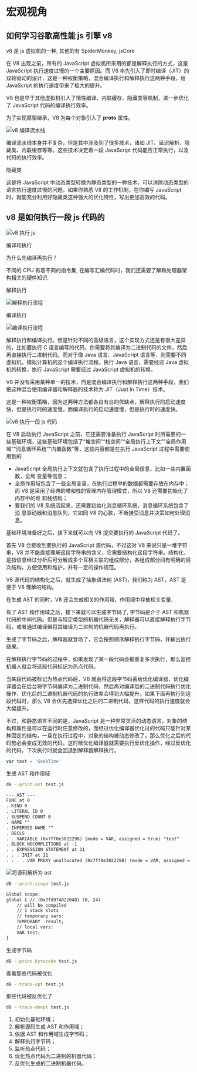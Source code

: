 # 宏观视角

## 如何学习谷歌高性能 js 引擎 v8

v8 是 js 虚拟机的一种, 其他的有 SpiderMonkey, jsCore

在 V8 出现之前，所有的 JavaScript 虚拟机所采用的都是解释执行的方式，这是 JavaScript 执行速度过慢的一个主要原因。而 V8 率先引入了即时编译（JIT）的双轮驱动的设计，这是一种权衡策略，混合编译执行和解释执行这两种手段，给 JavaScript 的执行速度带来了极大的提升。

V8 也是早于其他虚拟机引入了惰性编译、内联缓存、隐藏类等机制，进一步优化了 JavaScript 代码的编译执行效率。

为了实现原型继承，V8 为每个对象引入了 __proto__ 属性。

![v8 编译流水线](https://shubuzuo.coding.net/p/image-host/d/image-host/git/raw/master/images/2022-07/2022-07-26/pic_1658830611022-48.png)  

编译流水线本身并不复杂，但是其中涉及到了很多技术，诸如 JIT、延迟解析、隐藏类、内联缓存等等。这些技术决定着一段 JavaScript 代码能否正常执行，以及代码的执行效率。

隐藏类

这是将 JavaScript 中动态类型转换为静态类型的一种技术，可以消除动态类型的语言执行速度过慢的问题，如果你熟悉 V8 的工作机制，在你编写 JavaScript 时，就能充分利用好隐藏类这种强大的优化特性，写出更加高效的代码。

## v8 是如何执行一段 js 代码的

![v8 执行 js](https://shubuzuo.coding.net/p/image-host/d/image-host/git/raw/master/images/2022-07/2022-07-26/pic_1658830809521-3.png)  

编译和执行

为什么先编译再执行？

不同的 CPU 有着不同的指令集, 在编写汇编代码时，我们还需要了解和处理器架构相关的硬件知识. 

解释执行

![解释执行流程](https://shubuzuo.coding.net/p/image-host/d/image-host/git/raw/master/images/2022-07/2022-07-26/pic_1658830963039-21.png)  

编译执行

![编译执行流程](https://shubuzuo.coding.net/p/image-host/d/image-host/git/raw/master/images/2022-07/2022-07-26/pic_1658830986409-28.png)  

解释执行和编译执行。但是针对不同的高级语言，这个实现方式还是有很大差异的，比如要执行 C 语言编写的代码，你需要将其编译为二进制代码的文件，然后再直接执行二进制代码。而对于像 Java 语言、JavaScript 语言等，则需要不同虚拟机，模拟计算机的这个编译执行流程。执行 Java 语言，需要经过 Java 虚拟机的转换，执行 JavaScript 需要经过 JavaScript 虚拟机的转换。

V8 并没有采用某种单一的技术，而是混合编译执行和解释执行这两种手段，我们把这种混合使用编译器和解释器的技术称为 JIT（Just In Time）技术。

这是一种权衡策略，因为这两种方法都各自有自的优缺点，解释执行的启动速度快，但是执行时的速度慢，而编译执行的启动速度慢，但是执行时的速度快。

![v8 执行一段 js 代码](https://shubuzuo.coding.net/p/image-host/d/image-host/git/raw/master/images/2022-07/2022-07-26/pic_1658831114333-37.png)  

在 V8 启动执行 JavaScript 之前，它还需要准备执行 JavaScript 时所需要的一些基础环境，这些基础环境包括了“堆空间”“栈空间”“全局执行上下文”“全局作用域”“消息循环系统”“内置函数”等，这些内容都是在执行 JavaScript 过程中需要使用到的

- JavaScript 全局执行上下文就包含了执行过程中的全局信息，比如一些内置函数，全局
变量等信息；
- 全局作用域包含了一些全局变量，在执行过程中的数据都需要存放在内存中；
而 V8 是采用了经典的堆和栈的管理内存管理模式，所以 V8 还需要初始化了内存中的堆
和栈结构；
- 要我们的 V8 系统活起来，还需要初始化消息循环系统，消息循环系统包含了消
息驱动器和消息队列，它如同 V8 的心脏，不断接受消息并决策如何处理消息。

基础环境准备好之后，接下来就可以向 V8 提交要执行的 JavaScript 代码了。

首先 V8 会接收到要执行的 JavaScript 源代码，不过这对 V8 来说只是一堆字符串，V8 并不能直接理解这段字符串的含义，它需要结构化这段字符串。结构化，是指信息经过分析后可分解成多个互相关联的组成部分，各组成部分间有明确的层次结构，方便使用和维护，并有一定的操作规范。

V8 源代码的结构化之后，就生成了抽象语法树 (AST)，我们称为 AST，AST 是便于 V8 理解的结构。

在生成 AST 的同时，V8 还会生成相关的作用域，作用域中存放相关变量.

有了 AST 和作用域之后，接下来就可以生成字节码了, 字节码是介于 AST 和机器代码的中间代码。但是与特定类型的机器代码无关，解释器可以直接解释执行字节码，或者通过编译器将其编译为二进制的机器代码再执行。

生成了字节码之后，解释器就登场了，它会按照顺序解释执行字节码，并输出执行结果。

在解释执行字节码的过程中，如果发现了某一段代码会被重复多次执行，那么监控机器人就会将这段代码标记为热点代码。

当某段代码被标记为热点代码后，V8 就会将这段字节码丢给优化编译器，优化编译器会在后台将字节码编译为二进制代码，然后再对编译后的二进制代码执行优化操作，优化后的二进制机器代码的执行效率会得到大幅提升。如果下面再执行到这段代码时，那么 V8 会优先选择优化之后的二进制代码，这样代码的执行速度就会大幅提升。

不过，和静态语言不同的是，JavaScript 是一种非常灵活的动态语言，对象的结构和属性是可以在运行时任意修改的，而经过优化编译器优化过的代码只能针对某种固定的结构，一旦在执行过程中，对象的结构被动态修改了，那么优化之后的代码势必会变成无效的代码，这时候优化编译器就需要执行反优化操作，经过反优化的代码，下次执行时就会回退到解释器解释执行。


```js
var test = 'GeekTime'
```

生成 AST 和作用域

```bash
d8 --print-ast test.js
```

```txt
--- AST ---
FUNC at 0
. KIND 0
. LITERAL ID 0
. SUSPEND COUNT 0
. NAME ""
. INFERRED NAME ""
. DECLS
. . VARIABLE (0x7ff0e3022298) (mode = VAR, assigned = true) "test"
. BLOCK NOCOMPLETIONS at -1
. . EXPRESSION STATEMENT at 11
. . . INIT at 11
. . . . VAR PROXY unallocated (0x7ff0e3022298) (mode = VAR, assigned = true) "t14 . . . . LITERAL "GeekTime"
```

![将源码解析为 ast](https://shubuzuo.coding.net/p/image-host/d/image-host/git/raw/master/images/2022-07/2022-07-26/pic_1658831582814-17.png)  


```bash
d8 --print-scope test.js
```

    
```txt
Global scope:
global { // (0x7fd974022048) (0, 24)
    // will be compiled
    // 1 stack slots
    // temporary vars:
    TEMPORARY .result;
    // local vars:
    VAR test;
}
```

生成字节码

```bash
d8 --print-bytecode test.js
```

查看那些代码被优化

```bash
d8 --trace-opt test.js
```

那些代码被反优化了

```bash
d8 --trace-deopt test.js
```

1. 初始化基础环境；
2. 解析源码生成 AST 和作用域；
3. 依据 AST 和作用域生成字节码；
4. 解释执行字节码；
5. 监听热点代码；
6. 优化热点代码为二进制的机器代码；
7. 反优化生成的二进制机器代码。

